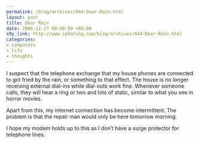 ```yaml
--- 
permalink: /blog/archives/444-Dear-Rain.html
layout: post
title: Dear Rain
date: 2006-12-27 09:50:59 +08:00
s9y_link: http://www.iphoting.com/blog/archives/444-Dear-Rain.html
categories: 
- computers
- life
- thoughts
---
```

<p class="whiteline"><p>I suspect that the telephone exchange that my house phones are connected to got fried by the rain, or something to that effect. The house is no longer receiving external dial-ins while dial-outs work fine. Whenever someone calls, they will hear a ring or two and lots of static, similar to what you see in horror movies.</p>
</p><p class="whiteline"><p>Apart from this, my internet connection has become intermittent. The problem is that the repair man would only be here tomorrow morning.</p>
</p><p class="break"><p>I hope my modem holds up to this as I don&#8217;t have a surge protector for telephone lines.</p></p>

